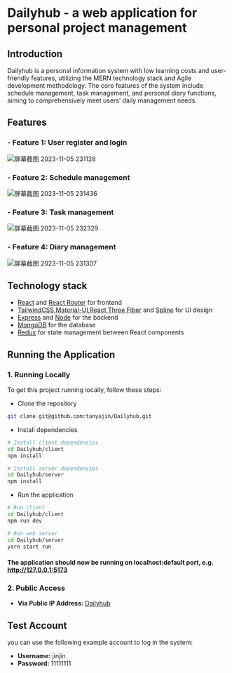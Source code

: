 # Dailyhub - a web application for personal project management

## Introduction
Dailyhub is a personal information system with low learning costs and user-friendly features, utilizing the MERN technology stack and Agile development methodology. 
The core features of the system include schedule management, task management, and personal diary functions, aiming to comprehensively meet users’ daily management needs.

## Features
### - Feature 1: User register and login
  ![屏幕截图 2023-11-05 231128](https://github.com/tanyajin/Dailyhub/assets/102398885/2a3c355a-0047-49fe-b1d9-5d8238f90a40)

### - Feature 2: Schedule management
![屏幕截图 2023-11-05 231436](https://github.com/tanyajin/Dailyhub/assets/102398885/681ffc87-4108-4a13-8454-b59a2f713781)

### - Feature 3: Task management
![屏幕截图 2023-11-05 232329](https://github.com/tanyajin/Dailyhub/assets/102398885/fd3e4bcf-4842-4b9d-a03f-57e78d54c3c6)

### - Feature 4: Diary management
![屏幕截图 2023-11-05 231307](https://github.com/tanyajin/Dailyhub/assets/102398885/0e224ec6-bedc-4a95-90f3-150631a597fe)


## Technology stack

- [React](https://reactjs.org) and [React Router](https://reactrouter.com/en/main) for frontend
- [TailwindCSS](https://tailwindcss.com/),[Material-UI](https://mui.com/),[React Three Fiber](https://docs.pmnd.rs/react-three-fiber/getting-started/introduction) and [Spline](https://spline.design/) for UI design
- [Express](http://expressjs.com/) and [Node](https://nodejs.org/en/) for the backend
- [MongoDB](https://www.mongodb.com/) for the database
- [Redux](https://redux.js.org/basics/usagewithreact) for state management between React components

## Running the Application

 ### 1. Running Locally
To get this project running locally, follow these steps:


- Clone the repository
```bash
git clone git@github.com:tanyajin/Dailyhub.git
```

- Install dependencies

```bash
# Install client dependencies
cd Dailyhub/client
npm install

# Install server dependencies
cd Dailyhub/server
npm install
```
- Run the application
```bash
# Run client
cd Dailyhub/client
npm run dev

# Run web server
cd Dailyhub/server
yarn start run 
```

#### The application should now be running on localhost:default port, e.g. http://127.0.0.1:5173

 ### 2. Public Access
 - **Via Public IP Address:** [Dailyhub](http://3.113.11.86/)

## Test Account

you can use the following example account to log in the system:

- **Username:** jinjin
- **Password:** 11111111
